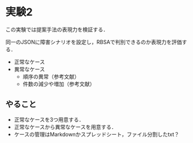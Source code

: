 # 実験2

この実験では提案手法の表現力を検証する．

同一のJSONに障害シナリオを設定し，RBSAで判別できるのか表現力を評価する．

- 正常なケース
- 異常なケース
    - 順序の異常（参考文献）
    - 件数の減少や増加（参考文献）

## やること

- 正常なケースを3つ用意する．
- 正常なケースから異常なケースを用意する．
- ケースの管理はMarkdownかスプレッドシート，ファイル分割したtxt？
